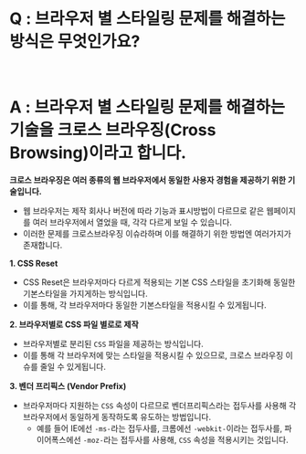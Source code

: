 # Q : 브라우저 별 스타일링 문제를 해결하는 방식은 무엇인가요?

<br />

# A : 브라우저 별 스타일링 문제를 해결하는 기술을 크로스 브라우징(Cross Browsing)이라고 합니다.

**크로스 브라우징은 여러 종류의 웹 브라우저에서 동일한 사용자 경험을 제공하기 위한 기술입니다.**

- 웹 브라우저는 제작 회사나 버전에 따라 기능과 표시방법이 다르므로 같은 웹페이지를 여러 브라우저에서 열었을 때, 각각 다르게 보일 수 있습니다.
- 이러한 문제를 크로스브라우징 이슈라하며 이를 해결하기 위한 방법엔 여러가지가 존재합니다.

**1. CSS Reset**

- CSS Reset은 브라우저마다 다르게 적용되는 기본 CSS 스타일을 초기화해 동일한 기본스타일을 가지게하는 방식입니다.
- 이를 통해, 각 브라우저마다 동일한 기본스타일을 적용시킬 수 있게됩니다.

**2. 브라우저별로 CSS 파일 별로로 제작**

- 브라우저별로 분리된 `CSS` 파일을 제공하는 방식입니다.
- 이를 통해 각 브라우저에 맞는 스타일을 적용시킬 수 있으므로, 크로스 브라우징 이슈를 줄일 수 있게됩니다.

**3. 벤더 프리픽스 (Vendor Prefix)**

- 브라우저마다 지원하는 `CSS` 속성이 다르므로 벤더프리픽스라는 접두사를 사용해 각 브라우저에서 동일하게 동작하도록 유도하는 방법입니다.
  - 예를 들어 IE에선 `-ms-`라는 접두사를, 크롬에선 `-webkit-`이라는 접두사를, 파이어폭스에선 `-moz-`라는 접두사를 사용해, `CSS` 속성을 적용시키는 것입니다.
